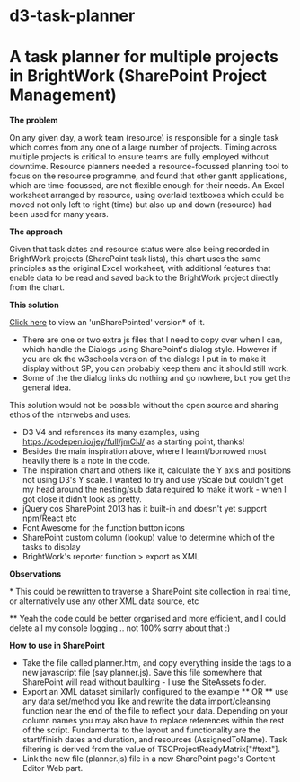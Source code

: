 # d3-task-planner
# A task planner for multiple projects in BrightWork (SharePoint Project Management)

**The problem**

On any given day, a work team (resource) is responsible for a single task which comes from any one of a large number of projects.  Timing across multiple projects is critical to ensure teams are fully employed without downtime.  Resource planners needed a resource-focussed planning tool to focus on the resource programme, and found that other gantt applications, which are time-focussed, are not flexible enough for their needs. An Excel worksheet arranged by resource, using overlaid textboxes which could be moved not only left to right (time) but also up and down (resource) had been used for many years.  

**The approach**

Given that task dates and resource status were also being recorded in BrightWork projects (SharePoint task lists), this chart uses the same principles as the original Excel worksheet, with additional features that enable data to be read and saved back to the BrightWork project directly from the chart.

**This solution**

[Click here](https://flowerbot.github.io/d3-task-planner/planner.htm) to view an 'unSharePointed' version* of it.   

* There are one or two extra js files that I need to copy over when I can, which handle the Dialogs using SharePoint's dialog style. However if you are ok the w3schools version of the dialogs I put in to make it display without SP, you can probably keep them and it should still work.
* Some of the the dialog links do nothing and go nowhere, but you get the general idea.

This solution would not be possible without the open source and sharing ethos of the interwebs and uses: 
* D3 V4 and references its many examples, using https://codepen.io/jey/full/jmClJ/ as a starting point, thanks!  
* Besides the main inspiration above, where I learnt/borrowed most heavily there is a note in the code.
* The inspiration chart and others like it, calculate the Y axis and positions not using D3's Y scale.  I wanted to try and use yScale but couldn't get my head around the nesting/sub data required to make it work - when I got close it didn't look as pretty. 
* jQuery cos SharePoint 2013 has it built-in and doesn't yet support npm/React etc
* Font Awesome for the function button icons
* SharePoint custom column (lookup) value to determine which of the tasks to display
* BrightWork's reporter function > export as XML

**Observations**


\* This could be rewritten to traverse a SharePoint site collection in real time, or alternatively use any other XML data source, etc

** Yeah the code could be better organised and more efficient, and I could delete all my console logging .. not 100% sorry about that :)

**How to use in SharePoint**
* Take the file called planner.htm, and copy everything inside the <body></body> tags to a new javascript file (say planner.js).  Save this file somewhere that SharePoint will read without baulking - I use the SiteAssets folder.  
* Export an XML dataset similarly configured to the example ** OR ** use any data set/method you like and rewrite the data import/cleansing function near the end of the file to reflect your data.  Depending on your column names you may also have to replace references within the rest of the script.  Fundamental to the layout and functionality are the start/finish dates and duration, and resources (AssignedToName).  Task filtering is derived from the value of TSCProjectReadyMatrix["#text"]. 
* Link the new file (planner.js) file in a new SharePoint page's Content Editor Web part.  

